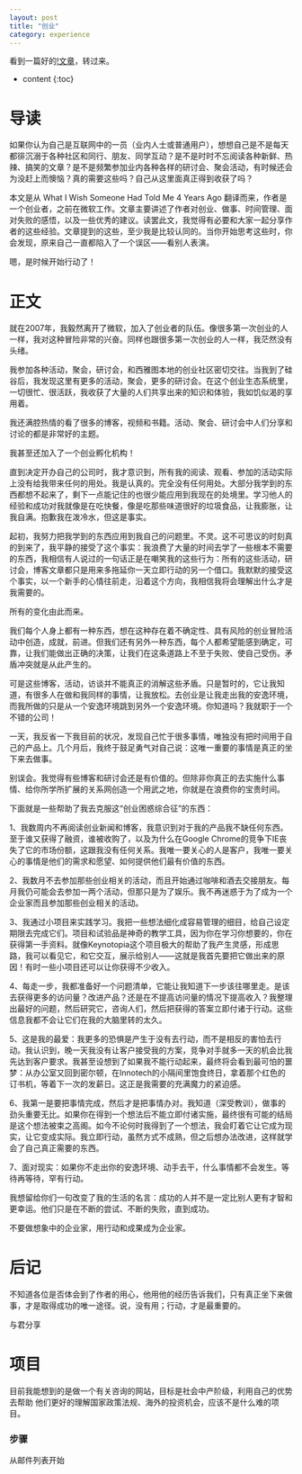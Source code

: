```yaml
---
layout: post
title: "创业"
category: experience
---
```

看到一篇好的[!文章](http://www.cnblogs.com/youxin/archive/2011/11/06/2238535.html)，转过来。
* content
{:toc}

# 导读

如果你认为自己是互联网中的一员（业内人士或普通用户），想想自己是不是每天都徘沉溺于各种社区和同行、朋友、同学互动？是不是时时不忘阅读各种新鲜、热辣、搞笑的文章？是不是频繁参加业内各种各样的研讨会、聚会活动，有时候还会为没赶上而懊恼？真的需要这些吗？自己从这里面真正得到收获了吗？

本文是从 What I Wish Someone Had Told Me 4 Years Ago 翻译而来，作者是一个创业者，之前在微软工作。文章主要讲述了作者对创业、做事、时间管理、面对失败的感悟，以及一些优秀的建议。读罢此文，我觉得有必要和大家一起分享作者的这些经验。文章提到的这些，至少我是比较认同的。当你开始思考这些时，你会发现，原来自己一直都陷入了一个误区——看别人表演。

嗯，是时候开始行动了！

# 正文

就在2007年，我毅然离开了微软，加入了创业者的队伍。像很多第一次创业的人一样，我对这种冒险非常的兴奋。同样也跟很多第一次创业的人一样，我茫然没有头绪。

我参加各种活动，聚会，研讨会，和西雅图本地的创业社区密切交往。当我到了硅谷后，我发现这里有更多的活动，聚会，更多的研讨会。在这个创业生态系统里，一切很忙、很活跃，我收获了大量的人们共享出来的知识和体验，我如饥似渴的享用着。

我还满腔热情的看了很多的博客，视频和书籍。活动、聚会、研讨会中人们分享和讨论的都是非常好的主题。

我甚至还加入了一个创业孵化机构！

直到决定开办自己的公司时，我才意识到，所有我的阅读、观看、参加的活动实际上没有给我带来任何的用处。我是认真的。完全没有任何用处。大部分我学到的东西都想不起来了，剩下一点能记住的也很少能应用到我现在的处境里。学习他人的经验和成功对我就像是在吃快餐，像是吃那些味道很好的垃圾食品，让我膨胀，让我自满。抱歉我在泼冷水，但这是事实。

起初，我努力把我学到的东西应用到我自己的问题里。不灵。这不可思议的时刻真的到来了，我平静的接受了这个事实：我浪费了大量的时间去学了一些根本不需要的东西，我相信有人说过的一句话正是在嘲笑我的这些行为：所有的这些活动，研讨会，博客文章都只是用来多拖延你一天立即行动的另一个借口。我默默的接受这个事实，以一个新手的心情往前走，沿着这个方向，我相信我将会理解出什么才是我需要的。

所有的变化由此而来。

我们每个人身上都有一种东西，想在这种存在着不确定性、具有风险的创业冒险活动中创造，成就，前进。但我们还有另外一种东西，每个人都希望能感到确定，可靠，让我们能做出正确的决策，让我们在这条道路上不至于失败、使自己受伤。矛盾冲突就是从此产生的。

可是这些博客，活动，访谈并不能真正的消解这些矛盾。只是暂时的，它让我知道，有很多人在做和我同样的事情，让我放松。去创业是让我走出我的安逸环境，而我所做的只是从一个安逸环境跳到另外一个安逸环境。你知道吗？我就职于一个不错的公司！

一天，我反省一下我目前的状况，发现自己忙于很多事情，唯独没有把时间用于自己的产品上。几个月后，我终于鼓足勇气对自己说：这唯一重要的事情是真正的坐下来去做事。

别误会。我觉得有些博客和研讨会还是有价值的。但除非你真正的去实施什么事情、给你所学所扩展的关系网创造一个用武之地，你就是在浪费你的宝贵时间。

下面就是一些帮助了我去克服这“创业困惑综合征”的东西：

1、我数周内不再阅读创业新闻和博客，我意识到对于我的产品我不缺任何东西。至于谁又获得了融资，谁被收购了，以及为什么在Google Chrome的竞争下IE丧失了它的市场份额，这跟我没有任何关系。我唯一要关心的人是客户，我唯一要关心的事情是他们的需求和愿望、如何提供他们最有价值的东西。

2、我数月不去参加那些创业相关的活动，而且开始通过咖啡和酒去交接朋友。每月我仍可能会去参加一两个活动，但那只是为了娱乐。我不再迷惑于为了成为一个企业家而且参加那些创业相关的活动。

3、我通过小项目来实践学习。我把一些想法细化成容易管理的细目，给自己设定期限去完成它们。项目和试验品是神奇的教学工具，因为你在学习你想要的，你在获得第一手资料。就像Keynotopia这个项目极大的帮助了我产生灵感，形成思路，我可以看见它，和它交互，展示给别人——这就是我首先要把它做出来的原因！有时一些小项目还可以让你获得不少收入。

4、每走一步，我都准备好一个问题清单，它能让我知道下一步该往哪里走。是该去获得更多的访问量？改进产品？还是在不提高访问量的情况下提高收入？我整理出最好的问题，然后研究它，咨询人们，然后把获得的答案立即付诸于行动。这些信息我都不会让它们在我的大脑里转的太久。

5、这是我的最爱：我更多的恐惧是产生于没有去行动，而不是相反的害怕去行动。我认识到，晚一天我没有让客户接受我的方案，竞争对手就多一天的机会比我先达到客户要求。我甚至设想到了如果我不能行动起来，最终将会看到最可怕的噩梦：从办公室又回到密尔顿，在Innotech的小隔间里饱食终日，拿着那个红色的订书机，等着下一次的发薪日。这正是我需要的充满魔力的紧迫感。

6、我第一是要把事情完成，然后才是把事情办对。我知道（深受教训），做事的劲头重要无比。如果你在得到一个想法后不能立即付诸实施，最终很有可能的结局是这个想法被束之高阁。如今不论何时我得到了一个想法，我会盯着它让它成为现实，让它变成实际。我立即行动，虽然方式不成熟，但之后想办法改进，这样就学会了自己真正需要的东西。

7、面对现实：如果你不走出你的安逸环境、动手去干，什么事情都不会发生。等待再等待，罕有行动。

我想留给你们一句改变了我的生活的名言：成功的人并不是一定比别人更有才智和更幸运。他们只是在不断的尝试、不断的失败，直到成功。

不要做想象中的企业家，用行动和成果成为企业家。

# 后记

不知道各位是否体会到了作者的用心，他用他的经历告诉我们，只有真正坐下来做事，才是取得成功的唯一途径。说，没有用；行动，才是最重要的。

与君分享

# 项目

目前我能想到的是做一个有关咨询的网站，目标是社会中产阶级，利用自己的优势去帮助
他们更好的理解国家政策法规、海外的投资机会，应该不是什么难的项目。

### 步骤
从邮件列表开始
